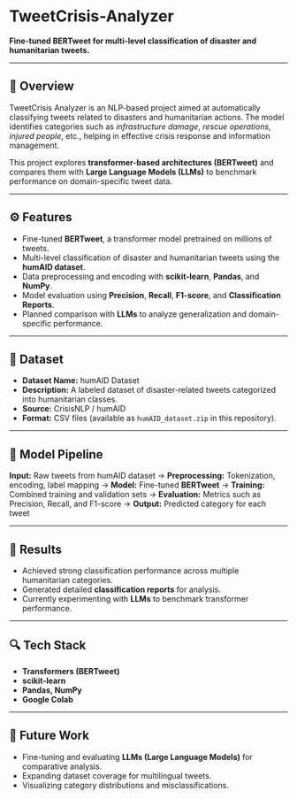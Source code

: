 # TweetCrisis-Analyzer
**Fine-tuned BERTweet for multi-level classification of disaster and humanitarian tweets.**

---

## 📘 Overview

TweetCrisis Analyzer is an NLP-based project aimed at automatically classifying tweets related to disasters and humanitarian actions. The model identifies categories such as *infrastructure damage*, *rescue operations*, *injured people*, etc., helping in effective crisis response and information management.

This project explores **transformer-based architectures (BERTweet)** and compares them with **Large Language Models (LLMs)** to benchmark performance on domain-specific tweet data.

---

## ⚙️ Features

* Fine-tuned **BERTweet**, a transformer model pretrained on millions of tweets.
* Multi-level classification of disaster and humanitarian tweets using the **humAID dataset**.
* Data preprocessing and encoding with **scikit-learn**, **Pandas**, and **NumPy**.
* Model evaluation using **Precision**, **Recall**, **F1-score**, and **Classification Reports**.
* Planned comparison with **LLMs** to analyze generalization and domain-specific performance.

---

## 🧩 Dataset

* **Dataset Name:** humAID Dataset
* **Description:** A labeled dataset of disaster-related tweets categorized into humanitarian classes.
* **Source:** CrisisNLP / humAID
* **Format:** CSV files (available as `humAID_dataset.zip` in this repository).

---

## 🧠 Model Pipeline

**Input:** Raw tweets from humAID dataset
→ **Preprocessing:** Tokenization, encoding, label mapping
→ **Model:** Fine-tuned **BERTweet**
→ **Training:** Combined training and validation sets
→ **Evaluation:** Metrics such as Precision, Recall, and F1-score
→ **Output:** Predicted category for each tweet

---

## 🧪 Results

* Achieved strong classification performance across multiple humanitarian categories.
* Generated detailed **classification reports** for analysis.
* Currently experimenting with **LLMs** to benchmark transformer performance.

---

## 🔍 Tech Stack

* **Transformers (BERTweet)**
* **scikit-learn**
* **Pandas, NumPy**
* **Google Colab**

---

## 🚀 Future Work

* Fine-tuning and evaluating **LLMs (Large Language Models)** for comparative analysis.
* Expanding dataset coverage for multilingual tweets.
* Visualizing category distributions and misclassifications.
